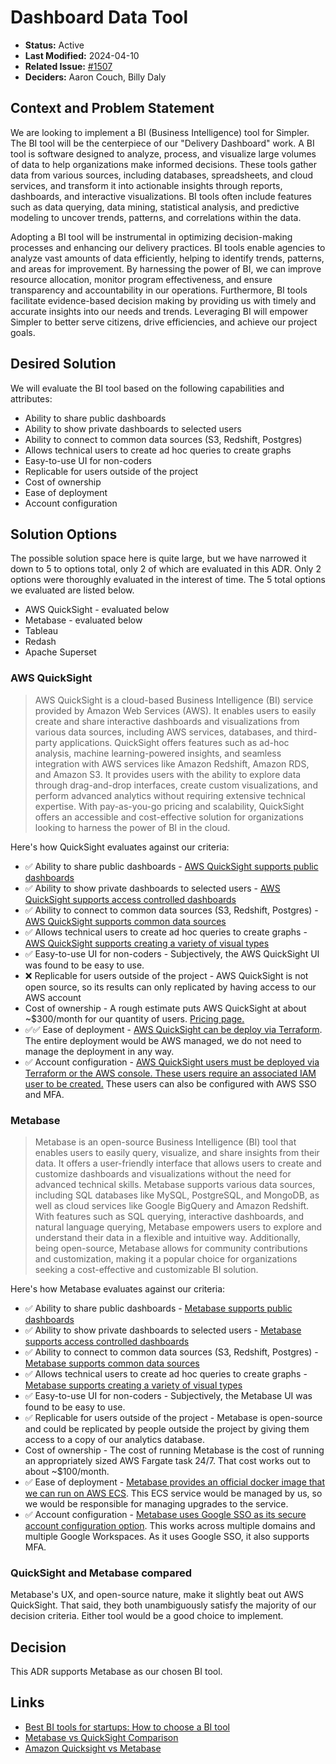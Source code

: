 # Dashboard Data Tool

* **Status:** Active
* **Last Modified:** 2024-04-10
* **Related Issue:** [#1507](https://github.com/HHS/simpler-grants-gov/issues/1507)
* **Deciders:** Aaron Couch, Billy Daly

## Context and Problem Statement

We are looking to implement a BI (Business Intelligence) tool for Simpler. The BI tool will be the centerpiece of our "Delivery Dashboard" work. A BI tool is software designed to analyze, process, and visualize large volumes of data to help organizations make informed decisions. These tools gather data from various sources, including databases, spreadsheets, and cloud services, and transform it into actionable insights through reports, dashboards, and interactive visualizations. BI tools often include features such as data querying, data mining, statistical analysis, and predictive modeling to uncover trends, patterns, and correlations within the data.

Adopting a BI tool will be instrumental in optimizing decision-making processes and enhancing our delivery practices. BI tools enable agencies to analyze vast amounts of data efficiently, helping to identify trends, patterns, and areas for improvement. By harnessing the power of BI, we can improve resource allocation, monitor program effectiveness, and ensure transparency and accountability in our operations. Furthermore, BI tools facilitate evidence-based decision making by providing us with timely and accurate insights into our needs and trends. Leveraging BI will empower Simpler to better serve citizens, drive efficiencies, and achieve our project goals.

## Desired Solution

We will evaluate the BI tool based on the following capabilities and attributes:

* Ability to share public dashboards
* Ability to show private dashboards to selected users
* Ability to connect to common data sources (S3, Redshift, Postgres)
* Allows technical users to create ad hoc queries to create graphs
* Easy-to-use UI for non-coders
* Replicable for users outside of the project
* Cost of ownership
* Ease of deployment
* Account configuration

## Solution Options

The possible solution space here is quite large, but we have narrowed it down to 5 to options total, only 2 of which are evaluated in this ADR. Only 2 options were thoroughly evaluated in the interest of time. The 5 total options we evaluated are listed below.

* AWS QuickSight - evaluated below
* Metabase - evaluated below
* Tableau
* Redash
* Apache Superset

### AWS QuickSight

> AWS QuickSight is a cloud-based Business Intelligence (BI) service provided by Amazon Web Services (AWS). It enables users to easily create and share interactive dashboards and visualizations from various data sources, including AWS services, databases, and third-party applications. QuickSight offers features such as ad-hoc analysis, machine learning-powered insights, and seamless integration with AWS services like Amazon Redshift, Amazon RDS, and Amazon S3. It provides users with the ability to explore data through drag-and-drop interfaces, create custom visualizations, and perform advanced analytics without requiring extensive technical expertise. With pay-as-you-go pricing and scalability, QuickSight offers an accessible and cost-effective solution for organizations looking to harness the power of BI in the cloud.

Here's how QuickSight evaluates against our criteria:

* ✅ Ability to share public dashboards - [AWS QuickSight supports public dashboards](https://docs.aws.amazon.com/quicksight/latest/user/embedded-analytics-1-click-public.html)
* ✅ Ability to show private dashboards to selected users - [AWS QuickSight supports access controlled dashboards](https://docs.aws.amazon.com/quicksight/latest/user/sharing-a-dashboard.html)
* ✅ Ability to connect to common data sources (S3, Redshift, Postgres) - [AWS QuickSight supports common data sources](https://docs.aws.amazon.com/quicksight/latest/user/supported-data-sources.html)
* ✅ Allows technical users to create ad hoc queries to create graphs - [AWS QuickSight supports creating a variety of visual types](https://docs.aws.amazon.com/quicksight/latest/user/working-with-visual-types.html)
* ✅ Easy-to-use UI for non-coders - Subjectively, the AWS QuickSight UI was found to be easy to use.
* ❌ Replicable for users outside of the project - AWS QuickSight is not open source, so its results can only replicated by having access to our AWS account
* Cost of ownership - A rough estimate puts AWS QuickSight at about \~$300/month for our quantity of users. [Pricing page.](https://aws.amazon.com/quicksight/pricing/)
* ✅✅ Ease of deployment - [AWS QuickSight can be deploy via Terraform](https://registry.terraform.io/providers/hashicorp/aws/latest/docs/resources/quicksight_account_subscription). The entire deployment would be AWS managed, we do not need to manage the deployment in any way.
* ✅ Account configuration - [AWS QuickSight users must be deployed via Terraform or the AWS console. These users require an associated IAM user to be created.](https://registry.terraform.io/providers/hashicorp/aws/latest/docs/resources/quicksight_user) These users can also be configured with AWS SSO and MFA.

### Metabase

> Metabase is an open-source Business Intelligence (BI) tool that enables users to easily query, visualize, and share insights from their data. It offers a user-friendly interface that allows users to create and customize dashboards and visualizations without the need for advanced technical skills. Metabase supports various data sources, including SQL databases like MySQL, PostgreSQL, and MongoDB, as well as cloud services like Google BigQuery and Amazon Redshift. With features such as SQL querying, interactive dashboards, and natural language querying, Metabase empowers users to explore and understand their data in a flexible and intuitive way. Additionally, being open-source, Metabase allows for community contributions and customization, making it a popular choice for organizations seeking a cost-effective and customizable BI solution.

Here's how Metabase evaluates against our criteria:

* ✅ Ability to share public dashboards - [Metabase supports public dashboards](https://www.metabase.com/docs/latest/questions/sharing/public-links)
* ✅ Ability to show private dashboards to selected users - [Metabase supports access controlled dashboards](https://www.metabase.com/learn/administration/guide-to-sharing-data)
* ✅ Ability to connect to common data sources (S3, Redshift, Postgres) - [Metabase supports common data sources](https://www.metabase.com/data_sources/)
* ✅ Allows technical users to create ad hoc queries to create graphs - [Metabase supports creating a variety of visual types](https://www.metabase.com/learn/visualization/)
* ✅ Easy-to-use UI for non-coders - Subjectively, the Metabase UI was found to be easy to use.
* ✅ Replicable for users outside of the project - Metabase is open-source and could be replicated by people outside the project by giving them access to a copy of our analytics database.
* Cost of ownership - The cost of running Metabase is the cost of running an appropriately sized AWS Fargate task 24/7. That cost works out to about \~$100/month.
* ✅ Ease of deployment - [Metabase provides an official docker image that we can run on AWS ECS](https://www.metabase.com/docs/latest/installation-and-operation/running-metabase-on-docker). This ECS service would be managed by us, so we would be responsible for managing upgrades to the service.
* ✅ Account configuration - [Metabase uses Google SSO as its secure account configuration option](https://www.metabase.com/docs/latest/people-and-groups/google-and-ldap). This works across multiple domains and multiple Google Workspaces. As it uses Google SSO, it also supports MFA.

### QuickSight and Metabase compared

Metabase's UX, and open-source nature, make it slightly beat out AWS QuickSight. That said, they both unambiguously satisfy the majority of our decision criteria. Either tool would be a good choice to implement.

## Decision

This ADR supports Metabase as our chosen BI tool.

## Links

* [Best BI tools for startups: How to choose a BI tool](https://www.airops.com/blog/best-bi-tools-for-startups-how-to-choose-a-bi-tool)
* [Metabase vs QuickSight Comparison](https://www.restack.io/docs/metabase-knowledge-metabase-vs-quicksight-comparison)
* [Amazon Quicksight vs Metabase](https://stackshare.io/stackups/amazon-quicksight-vs-metabase)
